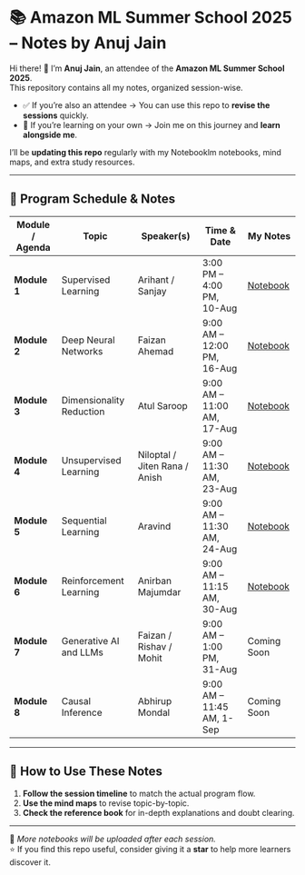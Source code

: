# 📚 Amazon ML Summer School 2025 – Notes by Anuj Jain

Hi there! 👋 I’m **Anuj Jain**, an attendee of the **Amazon ML Summer School 2025**.  
This repository contains all my notes, organized session-wise.  

- ✅ If you’re also an attendee → You can use this repo to **revise the sessions** quickly.  
- 🚀 If you’re learning on your own → Join me on this journey and **learn alongside me**.  

I’ll be **updating this repo** regularly with my Notebooklm notebooks, mind maps, and extra study resources.  

---

## 📅 Program Schedule & Notes

| Module / Agenda | Topic | Speaker(s) | Time & Date | My Notes |
|-----------------|-------|------------|-------------|----------|
| **Module 1** | Supervised Learning | Arihant / Sanjay | 3:00 PM – 4:00 PM, 10-Aug | [Notebook](https://notebooklm.google.com/notebook/345cc30e-6db5-40ef-9d4c-411b1926b44c) |
| **Module 2** | Deep Neural Networks | Faizan Ahemad | 9:00 AM – 12:00 PM, 16-Aug | [Notebook](https://notebooklm.google.com/notebook/fec7e19c-85cb-4f09-9a6e-da0d70ccc74b) |
| **Module 3** | Dimensionality Reduction | Atul Saroop | 9:00 AM – 11:00 AM, 17-Aug | [Notebook](https://notebooklm.google.com/notebook/d97fe40c-7b5b-4a8d-9638-2dbda6c58cc2) |
| **Module 4** | Unsupervised Learning | Niloptal / Jiten Rana / Anish | 9:00 AM – 11:30 AM, 23-Aug | [Notebook](https://notebooklm.google.com/notebook/13a61c25-67b2-4cfd-99f2-b618fa76ade7) |
| **Module 5** | Sequential Learning | Aravind | 9:00 AM – 11:30 AM, 24-Aug | [Notebook](https://notebooklm.google.com/notebook/de4d4555-5a1f-4f80-a41f-ddcc94b02750) |
| **Module 6** | Reinforcement Learning | Anirban Majumdar | 9:00 AM – 11:15 AM, 30-Aug | [Notebook](https://notebooklm.google.com/notebook/78c4a425-2865-402a-9bbb-f831306767bf) |
| **Module 7** | Generative AI and LLMs | Faizan / Rishav / Mohit | 9:00 AM – 1:00 PM, 31-Aug | Coming Soon |
| **Module 8** | Causal Inference | Abhirup Mondal | 9:00 AM – 11:45 AM, 1-Sep | Coming Soon |

---

## 🧠 How to Use These Notes
1. **Follow the session timeline** to match the actual program flow.  
2. **Use the mind maps** to revise topic-by-topic.  
3. **Check the reference book** for in-depth explanations and doubt clearing.  

---

📌 *More notebooks will be uploaded after each session.*  
⭐ If you find this repo useful, consider giving it a **star** to help more learners discover it.  

